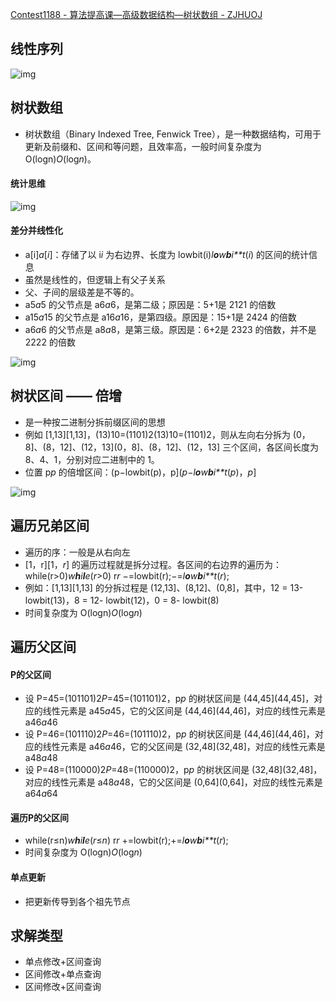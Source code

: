 [Contest1188 - 算法提高课—高级数据结构—树状数组 - ZJHUOJ](http://172.20.8.83/contest.php?cid=1188)





## 线性序列

![img](http://172.20.8.83/upload/172.20.8.83/20241016/20241016185155_37293.png)

## 树状数组

- 树状数组（Binary Indexed Tree, Fenwick Tree），是一种数据结构，可用于更新及前缀和、区间和等问题，且效率高，一般时间复杂度为 O(log⁡n)*O*(log*n*)。

#### 统计思维



![img](http://172.20.8.83/upload/172.20.8.83/20241016/20241016182557_19745.png)



#### 差分并线性化

- a[i]*a*[*i*]：存储了以 i*i* 为右边界、长度为 lowbit(i)*l**o**w**b**i**t*(*i*) 的区间的统计信息
- 虽然是线性的，但逻辑上有父子关系
- 父、子间的层级差是不等的。
- a5*a*5 的父节点是 a6*a*6，是第二级；原因是：5+1是 2121 的倍数
- a15*a*15 的父节点是 a16*a*16，是第四级。原因是：15+1是 2424 的倍数
- a6*a*6 的父节点是 a8*a*8，是第三级。原因是：6+2是 2323 的倍数，并不是 2222 的倍数

![img](http://172.20.8.83/upload/172.20.8.83/20241016/20241016182840_85027.png)

## 树状区间 —— 倍增

- 是一种按二进制分拆前缀区间的思想
- 例如 [1,13][1,13]，(13)10=(1101)2(13)10=(1101)2，则从左向右分拆为 (0，8]、(8，12]、(12，13](0，8]、(8，12]、(12，13] 三个区间，各区间长度为 8、4、1，分别对应二进制中的 1。
- 位置 p*p* 的倍增区间：(p−lowbit(p)，p](*p*−*l**o**w**b**i**t*(*p*)，*p*]

![img](http://172.20.8.83/upload/172.20.8.83/20241016/20241016185932_19338.png)

## 遍历兄弟区间

- 遍历的序：一般是从右向左
- [1，r][1，*r*] 的遍历过程就是拆分过程。各区间的右边界的遍历为：while(r>0)*w**h**i**l**e*(*r*>0) r*r* −=lowbit(r);−=*l**o**w**b**i**t*(*r*);
- 例如：[1,13][1,13] 的分拆过程是 (12,13]、(8,12]、(0,8]，其中，12 = 13- lowbit(13)，8 = 12- lowbit(12)，0 = 8- lowbit(8)
- 时间复杂度为 O(log⁡n)*O*(log*n*)

## 遍历父区间

#### P的父区间

- 设 P=45=(101101)2*P*=45=(101101)2，p*p* 的树状区间是 (44,45](44,45]，对应的线性元素是 a45*a*45，它的父区间是 (44,46](44,46]，对应的线性元素是 a46*a*46
- 设 P=46=(101110)2*P*=46=(101110)2，p*p* 的树状区间是 (44,46](44,46]，对应的线性元素是 a46*a*46，它的父区间是 (32,48](32,48]，对应的线性元素是 a48*a*48
- 设 P=48=(110000)2*P*=48=(110000)2，p*p* 的树状区间是 (32,48](32,48]，对应的线性元素是 a48*a*48，它的父区间是 (0,64](0,64]，对应的线性元素是 a64*a*64

#### 遍历P的父区间

- while(r≤n)*w**h**i**l**e*(*r*≤*n*) r*r* +=lowbit(r);+=*l**o**w**b**i**t*(*r*);
- 时间复杂度为 O(log⁡n)*O*(log*n*)

#### 单点更新

- 把更新传导到各个祖先节点

## 求解类型

- 单点修改+区间查询
- 区间修改+单点查询
- 区间修改+区间查询